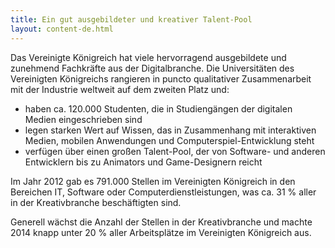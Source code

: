 ```yaml
---
title: Ein gut ausgebildeter und kreativer Talent-Pool
layout: content-de.html
---
```


Das Vereinigte Königreich hat viele hervorragend ausgebildete und zunehmend Fachkräfte aus der Digitalbranche. Die Universitäten des Vereinigten Königreichs rangieren in puncto qualitativer Zusammenarbeit mit der Industrie  weltweit auf dem zweiten Platz und:

-	haben ca. 120.000 Studenten, die in Studiengängen der digitalen Medien eingeschrieben sind
-	legen starken Wert auf Wissen, das in Zusammenhang mit interaktiven Medien, mobilen Anwendungen und Computerspiel-Entwicklung steht
-	verfügen über einen großen Talent-Pool, der von Software- und anderen Entwicklern bis zu Animators und Game-Designern reicht

Im Jahr 2012 gab es 791.000 Stellen im Vereinigten Königreich in den Bereichen IT, Software oder Computerdienstleistungen, was ca. 31 % aller in der Kreativbranche beschäftigten sind.

Generell wächst die Anzahl der Stellen in der Kreativbranche und machte 2014 knapp unter 20 % aller Arbeitsplätze im Vereinigten Königreich aus.